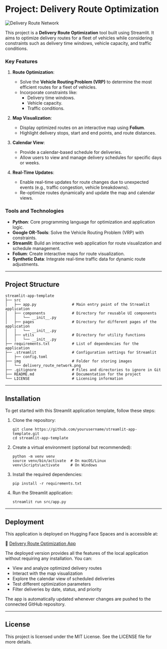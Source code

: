 # Project: Delivery Route Optimization

![Delivery Route Network](img/delivery-route-network.jpg)

This project is a **Delivery Route Optimization** tool built using Streamlit. It aims to optimize delivery routes for a fleet of vehicles while considering constraints such as delivery time windows, vehicle capacity, and traffic conditions.


### Key Features
1. **Route Optimization**:
   - Solve the **Vehicle Routing Problem (VRP)** to determine the most efficient routes for a fleet of vehicles.
   - Incorporate constraints like:
     - Delivery time windows.
     - Vehicle capacity.
     - Traffic conditions.

2. **Map Visualization**:
   - Display optimized routes on an interactive map using **Folium**.
   - Highlight delivery stops, start and end points, and route distances.

3. **Calendar View**:
   - Provide a calendar-based schedule for deliveries.
   - Allow users to view and manage delivery schedules for specific days or weeks.

4. **Real-Time Updates**:
   - Enable real-time updates for route changes due to unexpected events (e.g., traffic congestion, vehicle breakdowns).
   - Re-optimize routes dynamically and update the map and calendar views.

### Tools and Technologies
- **Python**: Core programming language for optimization and application logic.
- **Google OR-Tools**: Solve the Vehicle Routing Problem (VRP) with constraints.
- **Streamlit**: Build an interactive web application for route visualization and schedule management.
- **Folium**: Create interactive maps for route visualization.
- **Synthetic Data**: Integrate real-time traffic data for dynamic route adjustments.

---

## Project Structure

```
streamlit-app-template
├── src
│   ├── app.py                # Main entry point of the Streamlit application
│   ├── components            # Directory for reusable UI components
│   │   └── __init__.py
│   ├── pages                 # Directory for different pages of the application
│   │   └── __init__.py
│   ├── utils                 # Directory for utility functions
│   │   └── __init__.py
├── requirements.txt          # List of dependencies for the application
├── .streamlit                # Configuration settings for Streamlit
│   ├── config.toml
├── img                       # Folder for storing images
│   └── delivery_route_network.png
├── .gitignore                # Files and directories to ignore in Git
├── README.md                 # Documentation for the project
└── LICENSE                   # Licensing information
```

---

## Installation

To get started with this Streamlit application template, follow these steps:

1. Clone the repository:
   ```
   git clone https://github.com/yourusername/streamlit-app-template.git
   cd streamlit-app-template
   ```

2. Create a virtual environment (optional but recommended):
   ```
   python -m venv venv
   source venv/bin/activate  # On macOS/Linux
   venv\Scripts\activate     # On Windows
   ```

3. Install the required dependencies:
   ```
   pip install -r requirements.txt
   ```

4. Run the Streamlit application:
   ```
   streamlit run src/app.py
   ```

---

## Deployment

This application is deployed on Hugging Face Spaces and is accessible at:

🚀 [Delivery Route Optimization App](https://huggingface.co/spaces/Jing997/DeliveryRouteOptimisation)

The deployed version provides all the features of the local application without requiring any installation. You can:

- View and analyze optimized delivery routes
- Interact with the map visualization
- Explore the calendar view of scheduled deliveries
- Test different optimization parameters
- Filter deliveries by date, status, and priority

The app is automatically updated whenever changes are pushed to the connected GitHub repository.

---

## License

This project is licensed under the MIT License. See the LICENSE file for more details.